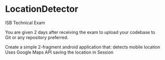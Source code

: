 # LocationDetector

ISB Technical Exam

You are given 2 days after receiving the exam to upload your codebase to Git or any repository preferred.

Create a simple 2-fragment android application that:
detects mobile location
Uses Google Maps API
saving the location in Session
